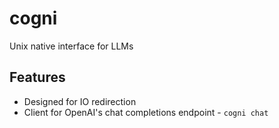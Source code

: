 # cogni

Unix native interface for LLMs

## Features

- Designed for IO redirection
- Client for OpenAI's chat completions endpoint - `cogni chat`

